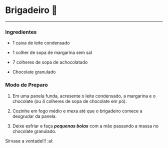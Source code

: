 # Brigadeiro :chocolate_bar:

---

### Ingredientes

- 1 caixa de leite condensado

- 1 colher de sopa de margarina sem sal

- 7 colheres de sopa de achocolatado 

- Chocolate granulado   



### Modo de Preparo

1. Em uma panela funda, acresente o leite condensado, a margarina e o chocolate (ou 4 colheres de sopa de chocolate em pó).

2. Cozinhe em fogo médio e mexa até que o brigadeiro comece a desgrudar da panela.

3. Deixe esfriar e faça **_pequenas bolas_** com a mão passando a massa no chocolate granulado.
   
   

Sirvase a vontade!!! :al:


